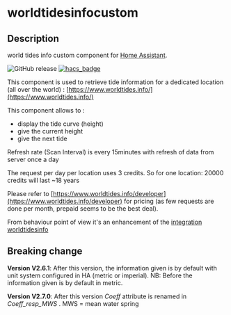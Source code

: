# worldtidesinfocustom
## Description
world tides info custom component for [Home Assistant](https://home-assistant.io/).


![GitHub release](https://img.shields.io/github/release/jugla/worldtidesinfocustom)
[![hacs_badge](https://img.shields.io/badge/HACS-Default-orange.svg)](https://github.com/custom-components/hacs)


This component is used to retrieve tide information for a dedicated location (all over the world) : [https://www.worldtides.info/](https://www.worldtides.info/)

This component allows to :
- display the tide curve (height)
- give the current height
- give the next tide

Refresh rate (Scan Interval) is every 15minutes with refresh of data from server once a day

The request per day per location uses 3 credits.
So for one location: 20000 credits will last ~18 years

Please refer to [https://www.worldtides.info/developer](https://www.worldtides.info/developer) for pricing (as few requests are done per month, prepaid seems to be the best deal). 

From behaviour point of view it's an enhancement of the 
[integration worldtidesinfo](https://www.home-assistant.io/integrations/worldtidesinfo/) 

## Breaking change
**Version V2.6.1**: After this version, the information given is by default with unit system configured in HA (metric or imperial).
NB: Before the information given is by default in metric.

**Version V2.7.0**: After this version *Coeff* attribute is renamed in *Coeff_resp_MWS* . MWS = mean water spring
